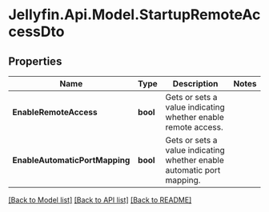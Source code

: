 
# Jellyfin.Api.Model.StartupRemoteAccessDto

## Properties

Name | Type | Description | Notes
------------ | ------------- | ------------- | -------------
**EnableRemoteAccess** | **bool** | Gets or sets a value indicating whether enable remote access. | 
**EnableAutomaticPortMapping** | **bool** | Gets or sets a value indicating whether enable automatic port mapping. | 

[[Back to Model list]](../README.md#documentation-for-models)
[[Back to API list]](../README.md#documentation-for-api-endpoints)
[[Back to README]](../README.md)

